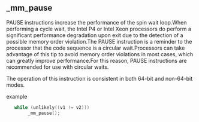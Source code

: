 ## _mm_pause

PAUSE instructions increase the performance of the spin wait loop.When performing a cycle wait, the Intel P4 or Intel Xeon processors do perform a significant performance degradation upon exit due to the detection of a possible memory order violation.The PAUSE instruction is a reminder to the processor that the code sequence is a circular wait.Processors can take advantage of this tip to avoid memory order violations in most cases, which can greatly improve performance.For this reason, PAUSE instructions are recommended for use with circular waits.

The operation of this instruction is consistent in both 64-bit and non-64-bit modes.

example

```c++
   while (unlikely((v1 != v2)))
        _mm_pause();
```

